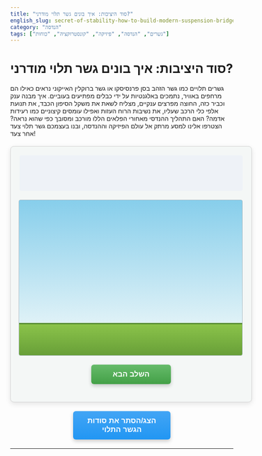 ```yaml
---
title: "סוד היציבות: איך בונים גשר תלוי מודרני?"
english_slug: secret-of-stability-how-to-build-modern-suspension-bridge
category: "הנדסה"
tags: ["גשרים", "הנדסה", "פיזיקה", "קונסטרוקציה", "כוחות"]
---
```

# סוד היציבות: איך בונים גשר תלוי מודרני?
גשרים תלויים כמו גשר הזהב בסן פרנסיסקו או גשר ברוקלין האייקוני נראים כאילו הם מרחפים באוויר, נתמכים באלגנטיות על ידי כבלים מפתיעים בעוביים. איך מבנה ענק וכביר כזה, החוצה מפרצים ענקיים, מצליח לשאת את משקל הסיפון הכבד, את תנועת אלפי כלי הרכב שעליו, את נשיבות הרוח העזות ואפילו עומסים קיצוניים כמו רעידות אדמה? האם התהליך ההנדסי מאחורי הפלאים הללו מורכב ומסובך כפי שהוא נראה? הצטרפו אלינו למסע מרתק אל עולם הפיזיקה וההנדסה, ובנו בעצמכם גשר תלוי צעד אחר צעד!

<div id="bridge-builder" dir="rtl">
    <div id="instructions"></div>
    <div id="bridge-area">
        <div id="sky"></div>
        <div id="ground"></div>
        <div id="base1" class="component base"></div>
        <div id="base2" class="component base"></div>
        <div id="tower1" class="component tower"></div>
        <div id="tower2" class="component tower"></div>
        <div id="anchor1" class="component anchor">
            <div class="anchor-text">עוגן איתן</div>
             <div class="anchor-point"></div>
        </div>
        <div id="anchor2" class="component anchor">
             <div class="anchor-text">עוגן איתן</div>
            <div class="anchor-point"></div>
        </div>
        <svg id="cables"></svg>
        <div id="deck" class="component deck"></div>
    </div>
    <button id="next-step">השלב הבא</button>
</div>

<style>
    /* סגנונות בסיסיים לאינטראקציה */
    #bridge-builder {
        width: 100%;
        max-width: 800px;
        margin: 20px auto;
        border: 1px solid #d3d3d3; /* גבול עדין יותר */
        padding: 20px;
        font-family: 'Heebo', sans-serif; /* פונט מודרני יותר */
        background-color: #f4f7f6; /* רקע בהיר ונעים */
        box-shadow: 0 4px 12px rgba(0,0,0,0.1); /* צל עדין ועמוק יותר */
        position: relative;
        border-radius: 8px; /* פינות מעוגלות */
        overflow: hidden; /* לוודא ששום דבר לא גולש החוצה מהקונטיינר */
    }

    #instructions {
        min-height: 60px; /* הגדלת גובה לטקסט ארוך יותר */
        text-align: center;
        margin-bottom: 20px;
        font-size: 1.2em; /* גופן גדול יותר */
        color: #003366; /* כחול כהה יותר */
        font-weight: bold; /* טקסט מודגש */
        display: flex;
        align-items: center; /* למרכז אנכית */
        justify-content: center; /* למרכז אופקית */
        background-color: #eef2f7; /* רקע עדין להוראות */
        padding: 10px;
        border-radius: 4px;
    }

    /* אזור הסימולציה עצמו */
    #bridge-area {
        width: 100%;
        height: 350px; /* הגדלת גובה אזור הסימולציה */
        border: 1px solid #b0bec5; /* גבול מעודן יותר */
        background: linear-gradient(to bottom, #87ceeb, #e0f2f7); /* רקע שמיים */
        position: relative;
        overflow: hidden;
        border-radius: 4px;
    }

     #sky {
         position: absolute;
         top: 0;
         left: 0;
         width: 100%;
         height: 100%; /* השמיים יתפסו את כל השטח העליון */
         background: linear-gradient(to bottom, #87ceeb 0%, #e0f2f7 80%, #b3e5fc 100%); /* גרדיאנט שמיים עדין */
         z-index: 0; /* מתחת לכל המרכיבים */
     }


    #ground {
        position: absolute;
        bottom: 0;
        left: 0;
        width: 100%;
        height: 70px; /* הגדלת גובה הקרקע */
        background: linear-gradient(to top, #689f38, #8bc34a); /* גרדיאנט דשא/קרקע */
        z-index: 1;
         border-top: 3px solid #558b2f; /* הדגשת גבול עליון של הקרקע */
    }

    /* מרכיבי הגשר */
    .component {
        position: absolute;
        bottom: 70px; /* הצבה מעל הקרקע המוגדלת */
        transition: all 0.8s cubic-bezier(0.25, 0.8, 0.25, 1); /* אנימציית מעבר חלקה יותר */
        z-index: 2; /* מעל הקרקע והשמיים */
        box-sizing: border-box; /* לכלול גבול ופאדינג ברוחב/גובה */
    }

    .base {
        width: 60px; /* בסיסים רחבים יותר */
        height: 30px; /* בסיסים גבוהים יותר */
        background-color: #5d4037; /* חום כהה יותר */
        border-radius: 4px 4px 0 0; /* פינות עליונות מעוגלות */
         box-shadow: 0 -3px 6px rgba(0,0,0,0.2) inset; /* צל פנימי עליון */
         opacity: 0; /* התחלה בלתי נראית */
          transform: translateY(20px); /* התחלה מעט מתחת למקום */
          transition: all 0.6s ease-out;
    }
     .base.visible {
         opacity: 1;
         transform: translateY(0);
     }

    #base1 { left: 10%; } /* הזזה מעט פנימה */
    #base2 { left: 90% - 60px; /* 90% משמאל, פחות רוחב */ } /* הזזה מעט פנימה */

    .tower {
        width: 40px; /* מגדלים רחבים יותר */
        height: 0; /* מתחילים קרוסים */
        background-color: #78909c; /* אפור כחלחל */
        transform-origin: bottom center; /* מרכז האנימציה בתחתית */
        box-shadow: 0 4px 8px rgba(0,0,0,0.3); /* צל למגדלים */
         border-radius: 4px 4px 0 0; /* פינות עליונות מעוגלות */
    }

    #tower1 { left: 10% + 10px; /* ממורכז על הבסיס */ }
    #tower2 { left: 90% - 60px + 10px; /* ממורכז על הבסיס */ }

    .tower.built {
        height: 250px; /* גובה מגדל מוגדל */
         transition: height 1.2s cubic-bezier(0.68, -0.55, 0.27, 1.55); /* אנימציה קפיצית */
    }

    .anchor {
        width: 80px; /* עוגנים רחבים יותר */
        height: 50px; /* עוגנים גבוהים יותר */
        background-color: #757575; /* אפור כהה יותר */
        bottom: 30px; /* חצי שקועים בקרקע המוגדלת */
        z-index: 0; /* מתחת לקרקע בהתחלה */
        opacity: 0; /* מוסתרים בהתחלה */
        display: flex;
        justify-content: center;
        align-items: center;
        color: white;
        font-size: 0.9em; /* גודל גופן מעודן */
        border-radius: 6px;
        box-shadow: 0 2px 4px rgba(0,0,0,0.2) inset; /* צל פנימי לעוגנים */
         transform: translateY(30px); /* מתחילים מתחת לקרקע */
          transition: all 0.8s cubic-bezier(0.68, -0.55, 0.27, 1.55) 0.5s; /* אנימציה קפיצית והשהייה */
    }

    #anchor1 { left: 2%; } /* הזזה עוד יותר לצדדים */
    #anchor2 { left: 98% - 80px; /* 98% משמאל, פחות רוחב */ }

    .anchor.visible {
        opacity: 1;
        z-index: 2; /* להביא מעל הקרקע כשהם נראים */
         transform: translateY(0);
    }

     .anchor-text {
         position: relative;
         z-index: 1; /* לוודא שהטקסט מעל נקודת העוגן (אם מופיעה) */
     }

    /* SVG לכבלים */
    #cables {
        position: absolute;
        top: 0;
        left: 0;
        width: 100%;
        height: 100%;
        z-index: 3; /* מעל המגדלים */
        pointer-events: none; /* לאפשר קליקים לעבור דרך ה-SVG */
    }

    #cables path {
        fill: none;
        stroke: #424242; /* כבלים בצבע כהה יותר */
        stroke-width: 6; /* כבלים עבים יותר */
        stroke-linecap: round; /* קצוות עגולים לכבלים */
        stroke-dasharray: 2000; /* הגדלת דאש כדי לכסות כבל ארוך יותר */
        stroke-dashoffset: 2000; /* התחלה מוסתרת */
        animation: draw-cable 2s cubic-bezier(0.25, 0.8, 0.25, 1) forwards; /* אנימציית ציור משופרת */
         opacity: 0; /* נסתר בהתחלה */
          transition: opacity 0.1s ease-out 0.1s; /* הופעה עדינה לאחר תחילת האנימציה */
    }
     #cables path.visible {
         opacity: 1;
     }

    #cables line {
        stroke: #616161; /* כבלי תליה בצבע בהיר יותר מכבל ראשי */
        stroke-width: 3; /* עובי כבלי תליה */
        stroke-linecap: round;
        stroke-dasharray: 100;
        stroke-dashoffset: 100;
        animation: draw-line 0.5s ease-out forwards;
         opacity: 0;
         transition: opacity 0.1s ease-out 0.05s;
    }
      #cables line.visible {
         opacity: 1;
     }


    @keyframes draw-cable {
        to {
            stroke-dashoffset: 0;
        }
    }
    @keyframes draw-line {
        to {
            stroke-dashoffset: 0;
        }
    }


    #deck {
        width: 0; /* מתחיל קרוס */
        height: 20px; /* סיפון גבוה יותר */
        background-color: #455a64; /* אפור כחלחל כהה לסיפון */
        bottom: 175px; /* מיקום הסיפון מעל הקרקע (70 גובה קרקע + 105 רווח) - יתאים לכבלי התליה */
        left: 15%; /* מיקום התחלה */
        z-index: 4; /* מעל כבלים */
        opacity: 0; /* נסתר בהתחלה */
        box-shadow: 0 4px 8px rgba(0,0,0,0.3); /* צל לסיפון */
         border-radius: 4px;
          transform-origin: left center; /* אנימציית גדילה משמאל לימין */
    }

    #deck.built {
         width: 70%; /* גדילה לרוחב מלא (בין 15% ל 85% משמאל) */
         opacity: 1;
         transition: width 1.8s cubic-bezier(0.4, 0, 0.2, 1), opacity 1.8s ease-out; /* אנימציה חלקה יותר */
         left: 15%; /* ודא שהמיקום נשאר קבוע */
         right: initial; /* למנוע מ right להתנגש */
    }


    /* כפתור השלב הבא */
    #next-step {
        display: block;
        width: 180px; /* כפתור רחב יותר */
        margin: 20px auto;
        padding: 12px 20px; /* פאדינג גדול יותר */
        font-size: 1.2em; /* גופן גדול יותר */
        cursor: pointer;
        background: linear-gradient(to bottom, #66bb6a, #43a047); /* גרדיאנט ירוק */
        color: white;
        border: none;
        border-radius: 6px; /* פינות מעוגלות יותר */
        text-align: center;
        box-shadow: 0 4px 8px rgba(0,0,0,0.2); /* צל לכפתור */
        transition: all 0.3s ease; /* מעבר חלק בהובר */
        font-weight: bold;
    }

    #next-step:hover {
        background: linear-gradient(to bottom, #81c784, #66bb6a); /* גרדיאנט ירוק בהיר יותר בהובר */
         box-shadow: 0 6px 10px rgba(0,0,0,0.3);
          transform: translateY(-2px); /* אפקט קפיצה עדין */
    }
     #next-step:active {
         background: linear-gradient(to bottom, #43a047, #66bb6a); /* צבע לחיצה */
         box-shadow: 0 2px 4px rgba(0,0,0,0.2);
         transform: translateY(0);
     }


    /* כפתור הצגת/הסתרת הסבר */
    #toggle-explanation {
        display: block;
        width: 220px; /* כפתור רחב יותר */
        margin: 20px auto;
        padding: 12px 20px;
        font-size: 1.2em;
        cursor: pointer;
        background: linear-gradient(to bottom, #42a5f5, #2196f3); /* גרדיאנט כחול */
        color: white;
        border: none;
        border-radius: 6px;
        text-align: center;
         box-shadow: 0 4px 8px rgba(0,0,0,0.2);
         transition: all 0.3s ease;
        font-weight: bold;
    }
     #toggle-explanation:hover {
        background: linear-gradient(to bottom, #64b5f6, #42a5f5); /* גרדיאנט כחול בהיר יותר בהובר */
         box-shadow: 0 6px 10px rgba(0,0,0,0.3);
          transform: translateY(-2px);
    }
     #toggle-explanation:active {
         background: linear-gradient(to bottom, #2196f3, #42a5f5); /* צבע לחיצה */
         box-shadow: 0 2px 4px rgba(0,0,0,0.2);
         transform: translateY(0);
     }


    /* אזור ההסבר המורחב */
    #explanation {
        margin-top: 30px;
        padding: 25px; /* פאדינג גדול יותר */
        border: 1px solid #b0bec5; /* גבול עדין יותר */
        background-color: #e8f5e9; /* רקע ירוק בהיר עדין */
        display: none; /* מוסתר בהתחלה */
        line-height: 1.7; /* רווח שורות גדול יותר לקריאות משופרת */
        border-radius: 8px;
         box-shadow: 0 2px 8px rgba(0,0,0,0.1);
         color: #333; /* צבע טקסט כהה וקריא */
    }
    #explanation h2 {
        margin-top: 0;
        color: #2e7d32; /* ירוק כהה */
        border-bottom: 2px solid #a5d6a7; /* קו תחתון לכותרת */
        padding-bottom: 10px;
        margin-bottom: 20px;
    }
     #explanation h3 { /* סגנון חדש לכותרות משנה בתוך ההסבר */
         color: #388e3c;
         margin-top: 20px;
         margin-bottom: 10px;
     }
    #explanation p, #explanation ul {
        margin-bottom: 18px; /* רווח תחתון גדול יותר */
    }
    #explanation ul {
        padding-right: 25px; /* פאדינג גדול יותר לרשימות */
    }
    #explanation li {
        margin-bottom: 10px; /* רווח גדול יותר בין פריטי רשימה */
    }
     #explanation strong {
         color: #1b5e20; /* הדגשה בצבע ירוק כהה יותר */
     }

    /* אנימציה להופעה */
     .fade-in {
         animation: fadeIn 0.8s ease-out forwards;
     }
     @keyframes fadeIn {
         from { opacity: 0; }
         to { opacity: 1; }
     }


</style>

<button id="toggle-explanation">הצג/הסתר את סודות הגשר התלוי</button>

<div id="explanation">
    <h2>הסבר מורחב: סוד היציבות של גשרים תלויים מודרניים</h2>

    <p><strong>מהו גשר תלוי ומתי הוא הפתרון המנצח?</strong><br>
    דמיינו סיפון כביש או רכבת המרחף מעל תהום או מים עמוקים, ללא עמודים תומכים באמצע... זהו בדיוק הקסם של גשר תלוי! הסיפון אינו נתמך ישירות מלמטה, אלא "נתלה" מלמעלה בעזרת מערכת גאונית של כבלים. גשרים אלו הם הפתרון האולטימטיבי לגישור על מפתחים עצומים, היכן שבניית עמודים במרכז בלתי אפשרית, יקרה או פשוט מפריעה (למשל לתנועת ספינות). מעבר לפונקציונליות, הם גם יצירות אדריכליות מרהיבות!</p>

    <h3>מסע בזמן: מחוטרי במבוק לכבלי פלדה</h3>
    <p>שורשיהם של גשרים תלויים עתיקים כמעט כמו הציוויליזציה, בצורת גשרי חבלים פשוטים מעל נהרות קטנים. הגשרים התלויים המודרניים החלו לצוץ במאה ה-19, אך הם היו מוגבלים בגודלם וחוזקם. הפריצה הגדולה הגיעה עם המהפכה התעשייתית ופיתוח פלדה חזקה במיוחד, שאפשרה לטוות כבלים בעלי כושר נשיאה אדיר. גשר ברוקלין בניו יורק (1883) וגשר הזהב בסן פרנסיסקו (1937) הם דוגמאות מופתיות לאופן שבו פלדה ובטון שינו את כללי המשחק.</p>

    <h3>פיזיקה בפעולה: גיבורי המתיחה והלחיצה</h3>
    <p>הסוד ליציבות גשר תלוי טמון בהבנת כוחות והפעלתם בצורה חכמה:
    <ul>
        <li><strong>כוח מתיחה (Tension):</strong> זהו הכוח השליט בכבלים הראשיים ו"תלי הסיפון" (כבלי התליה האנכיים). דמיינו שאתם מנסים לקרוע חבל - זה כוח מתיחה. הפלדה החזקה מסוגלת לעמוד בכוחות מתיחה עצומים ללא קריסה.</li>
        <li><strong>כוח לחיצה (Compression):</strong> זהו הכוח העיקרי הפועל על המגדלים. משקל הסיפון והכבלים "לוחצים" אותם כלפי מטה. המגדלים, שנבנים בדרך כלל מבטון או פלדה עבים, חייבים להיות בלתי ניתנים לדחיסה.</li>
    </ul>
    בפשטות, הסיפון נתלה על כבלי התליה (מתיחה), אלו מושכים את הכבלים הראשיים (מתיחה), הכבלים הראשיים לוחצים כלפי מטה על המגדלים (לחיצה) ומושכים לצדדים את העוגנים (מתיחה). המערכת כולה מפזרת את העומס האדיר אל נקודות קריטיות: המגדלים (מטה) והעוגנים (הצידה), המעבירים אותו לבסוף בבטחה אל הקרקע המוצקה.</p>

    <h3>שחקני המפתח על בימת הבנייה:</h3>
    <p>כל גשר תלוי מודרני מורכב ממספר אלמנטים חיוניים:
    <ul>
        <li><strong>המגדלים (Towers):</strong> עמודים מונומנטליים שיתמכו בכבלים הראשיים. בלעדיהם, אין לגשר גובה והכבלים לא יוכלו לתלות את הסיפון.</li>
        <li><strong>הכבלים הראשיים (Main Cables):</strong> "עמוד השדרה" של הגשר. הם עוברים מעל המגדלים ומעוגנים בקרקע בקצוות. בנויים מאלפי גידי פלדה דקים שטווים יחד לכדי כבל ענק ונושאים את עיקר משקל הגשר.</li>
        <li><strong>כבלי התליה (Suspenders / Hangers):</strong> הכבלים הקצרים המחברים את הכבלים הראשיים לסיפון. הם נושאים ישירות את משקל הסיפון והתנועה עליו.</li>
        <li><strong>הסיפון (Deck):</strong> המשטח העליון עליו נוסעים. חייב להיות קשיח מספיק כדי לשאת עומסים מקומיים וגמיש מספיק כדי להתמודד עם תנודות ורוח.</li>
        <li><strong>העוגנים (Anchorages):</strong> מבני ענק מאסיביים, לרוב מבטון משוריין או קשורים ישירות לסלע האם, הנמצאים בקצות הגשר ומעגנים את הכבלים הראשיים. הם חייבים לעמוד בכוחות מתיחה עצומים מבלי לזוז מילימטר.</li>
    </ul></p>

    <h3>תזמורת הבנייה: צעד אחר צעד</h3>
    <p>בניית גשר תלוי היא פרויקט הנדסי מורכב ומדויק, המתוכנן עד לפרט האחרון:
    <ol>
        <li><strong>היסודות נבנים:</strong> ראשית, מכינים בסיסים איתנים למגדלים, לעיתים קרובות בעומק רב בקרקע או מתחת למים.</li>
        <li><strong>המגדלים מזנקים:</strong> המגדלים העצומים מוקמים, לעיתים בו זמנית משני צידי המפתח.</li>
        <li><strong>הכבלים הראשיים נמתחים:</strong> זהו שלב מרכזי הכולל מתיחה מדויקת של אלפי גידי הפלדה מעל המגדלים ויצירת הכבל הראשי המעוגן.</li>
        <li><strong>העיגון מתבצע:</strong> קצות הכבלים הראשיים מקובעים לעד בתוך העוגנים המאסיביים, המוכנים לשאת את כל כוח המתיחה.</li>
        <li><strong>כבלי התליה מחוברים:</strong> הכבלים הקצרים המיועדים לתליית הסיפון מותקנים על הכבלים הראשיים במרווחים קבועים.</li>
        <li><strong>הסיפון נבנה:</strong> קטעי הסיפון מורמים בזהירות ומחוברים לכבלי התליה. בדרך כלל מתחילים מהמגדלים ומתקדמים בו-זמנית לעבר המרכז, כדי לשמור על איזון המערכת.</li>
    </ol>
    </p>

    <h3>חומרי גלם מהפכניים ואתגרים הנדסיים:</h3>
    <p><strong>חומרים:</strong> פלדה ובטון מזוין הם החומרים הבלתי מעורערים של גשרים תלויים מודרניים. פלדה מצטיינת במתיחה (לכבלים) ובטון בלחיצה (למגדלים ועוגנים).
    <br>
    <strong>אתגרים:</strong> מהנדסים מתמודדים עם כוחות טבע אדירים:
    <ul>
        <li><strong>רוח:</strong> היא האויב הגדול ביותר. גשרים מודרניים מעוצבים בצורה אווירודינמית וכוללים בולמי זעזועים כדי למנוע תנודות מסוכנות הנגרמות מרוח.</li>
        <li><strong>רעידות אדמה:</strong> באזורים סייסמיים, הגשרים נבנים עם מיסבים מיוחדים ומבנה גמיש מתוכנן לספוג אנרגיה סייסמית.</li>
        <li><strong>עומסים:</strong> מעבר למשקל עצמי ותנועה רגילה, יש לחשב עומסי קיצון כמו שלג כבד, רוחות סערה, ועומסים דינמיים (בלימת משאיות).</li>
    </ul>
    התמודדות עם אתגרים אלו דורשת שימוש במודלים ממוחשבים מתוחכמים, ניסויים מדוקדקים (כמו במנהרות רוח), ותכנון עם שולי בטיחות נדיבים. התוצאה היא גשרים לא רק יציבים וחזקים, אלא גם עמידים בפני איתני הטבע לאורך שנים רבות.</p>
</div>

<script>
    const instructionsDiv = document.getElementById('instructions');
    const bridgeArea = document.getElementById('bridge-area');
    const nextStepButton = document.getElementById('next-step');
    const toggleExplanationButton = document.getElementById('toggle-explanation');
    const explanationDiv = document.getElementById('explanation');
    const base1 = document.getElementById('base1');
    const base2 = document.getElementById('base2');
    const tower1 = document.getElementById('tower1');
    const tower2 = document.getElementById('tower2');
    const anchor1 = document.getElementById('anchor1');
    const anchor2 = document.getElementById('anchor2');
    const cablesSVG = document.getElementById('cables');
    const deck = document.getElementById('deck');

    let currentStep = 0;
    const groundHeight = 70; // Match CSS ground height

    const steps = [
        { text: "בואו נתחיל! מקמו את הבסיסים האיתנים למגדלים.", action: () => {
            base1.classList.add('visible');
            base2.classList.add('visible');
        }},
        { text: "מרתק! הקימו את המגדלים הגבוהים שישאו את הגשר.", action: () => {
            tower1.classList.add('built');
            tower2.classList.add('built');
        }},
        { text: "כעת, הניחו את הכבלים הראשיים העוברים מעל המגדלים.", action: () => {
            // Use SVG path to draw the main cable
            const svgWidth = cablesSVG.clientWidth;
            const svgHeight = cablesSVG.clientHeight;
            // Get dynamic positions based on CSS
            const tower1X = tower1.offsetLeft + tower1.clientWidth / 2;
            const tower2X = tower2.offsetLeft + tower2.clientWidth / 2;
            const towerTopY_css = bridgeArea.clientHeight - (parseInt(tower1.style.bottom || getComputedStyle(tower1).bottom) + tower1.clientHeight); // Y from top of bridgeArea for tower top
            const towerTopY_svg = towerTopY_css; // SVG Y matches CSS Y from top

            const cableDropY_svg = towerTopY_svg + 80; // עומק נפילה של הכבל באמצע

            const controlX = svgWidth / 2;
            const controlY = cableDropY_svg; // נקודת בקרה לקשת
            const d = `M ${tower1X},${towerTopY_svg} Q ${controlX},${controlY} ${tower2X},${towerTopY_svg}`;

            const mainCablePath = document.createElementNS("http://www.w3.org/2000/svg", "path");
            mainCablePath.setAttribute('d', d);
            mainCablePath.setAttribute('id', 'main-cable');
             mainCablePath.classList.add('visible'); // Make visible for animation
            cablesSVG.appendChild(mainCablePath);

             // Calculate and apply stroke-dashoffset for animation
             const length = mainCablePath.getTotalLength();
             mainCablePath.style.strokeDasharray = length;
             mainCablePath.style.strokeDashoffset = length;
             mainCablePath.style.animation = 'none'; // Reset animation
             // Trigger reflow
             void mainCablePath.offsetWidth;
             // Apply animation
             mainCablePath.style.animation = `draw-cable 2s cubic-bezier(0.25, 0.8, 0.25, 1) forwards`;

        }},
         { text: "חיוני! עגנו את הכבלים הראשיים עמוק בקרקע. כוחות מתיחה אדירים פועלים על העוגנים!", action: () => {
            anchor1.classList.add('visible');
            anchor2.classList.add('visible');

             // Connect main cable to anchors with SVG lines
            const mainCablePath = document.getElementById('main-cable');
            if (!mainCablePath) return; // Should not happen if steps are sequential

            const svgWidth = cablesSVG.clientWidth;
            const svgHeight = cablesSVG.clientHeight;

            // Get the ends of the main cable path (should be above the towers)
             const cableEnd1 = mainCablePath.getPointAtLength(0);
             const cableEnd2 = mainCablePath.getPointAtLength(mainCablePath.getTotalLength());


             // Get anchor connection points (center of anchor's anchor-point div, relative to bridge-area top)
             const anchor1Point = anchor1.querySelector('.anchor-point');
             const anchor2Point = anchor2.querySelector('.anchor-point');

             const anchor1X_svg = anchor1Point.offsetLeft + anchor1Point.clientWidth / 2;
             const anchor1Y_svg = anchor1Point.offsetTop + anchor1Point.clientHeight / 2; // Y relative to bridge-area top

             const anchor2X_svg = anchor2Point.offsetLeft + anchor2Point.clientWidth / 2;
             const anchor2Y_svg = anchor2Point.offsetTop + anchor2Point.clientHeight / 2; // Y relative to bridge-area top


            const cable1 = document.createElementNS("http://www.w3.org/2000/svg", "path");
            // Draw from cable end to anchor point
            const d1 = `M ${cableEnd1.x},${cableEnd1.y} L ${anchor1X_svg},${anchor1Y_svg}`;
            cable1.setAttribute('d', d1);
            cable1.setAttribute('stroke-width', '6');
            cable1.setAttribute('stroke', '#424242');
            cable1.classList.add('anchor-cable', 'visible'); // Add visible class

            const cable2 = document.createElementNS("http://www.w3.org/2000/svg", "path");
            const d2 = `M ${cableEnd2.x},${cableEnd2.y} L ${anchor2X_svg},${anchor2Y_svg}`;
            cable2.setAttribute('d', d2);
             cable2.setAttribute('stroke-width', '6');
             cable2.setAttribute('stroke', '#424242');
            cable2.classList.add('anchor-cable', 'visible'); // Add visible class


            cablesSVG.appendChild(cable1);
            cablesSVG.appendChild(cable2);

             // Animate anchor cables
             cablesSVG.querySelectorAll('.anchor-cable').forEach(cable => {
                 const length = cable.getTotalLength();
                 cable.style.strokeDasharray = length;
                 cable.style.strokeDashoffset = length;
                 cable.style.animation = 'none'; // Reset animation
                 void cable.offsetWidth; // Trigger reflow
                 cable.style.animation = `draw-line 0.8s ease-out forwards`;
             });

        }},
        { text: "חברו את כבלי התליה האנכיים מהכבל הראשי אל המקום בו ימוקם הסיפון.", action: () => {
             const mainCablePath = document.getElementById('main-cable');
             if (!mainCablePath) return;

             const svgHeight = cablesSVG.clientHeight;
             // Deck bottom is 175px from bridgeArea bottom (70px ground + 105px gap)
             // Deck height is 20px
             // So deck top is at 175 + 20 = 195px from bridgeArea bottom
             // Y coordinate from bridgeArea top is svgHeight - 195
             // Let's connect suspenders to the top edge of the future deck position
             const deckTopY_svg = svgHeight - 195;

            // Add suspender cables - distribute evenly along the main cable path length
            const numSuspenders = 12; // Number of pairs of suspenders
            const mainCableLength = mainCablePath.getTotalLength();
            const startPercent = 0.1; // Start slightly after the tower
            const endPercent = 0.9; // End slightly before the tower
            const effectiveLength = mainCableLength * (endPercent - startPercent);

            for (let i = 0; i < numSuspenders; i++) {
                const percent = startPercent + (i / (numSuspenders - 1)) * (endPercent - startPercent);
                const point = mainCablePath.getPointAtLength(mainCableLength * percent);

                const suspender = document.createElementNS("http://www.w3.org/2000/svg", "line");
                suspender.setAttribute('x1', point.x);
                suspender.setAttribute('y1', point.y);
                suspender.setAttribute('x2', point.x);
                suspender.setAttribute('y2', deckTopY_svg); // Connect to the approximate deck level
                suspender.classList.add('suspender-cable', 'visible'); // Add visible class

                 // Animate suspender drawing
                 const length = Math.abs(point.y - deckTopY_svg); // Approximate length
                 suspender.style.strokeDasharray = length;
                 suspender.style.strokeDashoffset = length;
                 suspender.style.animation = 'none'; // Reset animation
                 void suspender.offsetWidth; // Trigger reflow
                 suspender.style.animation = `draw-line 0.4s ease-out forwards ${i * 0.04}s`; // Staggered animation

                cablesSVG.appendChild(suspender);
            }
        }},
        { text: "השלב האחרון: בניית הסיפון! כבלי התליה נושאים כעת את משקלו ומעבירים אותו לכבלים הראשיים.", action: () => {
            deck.classList.add('built');
        }},
        { text: "הגשר התלוי המודרני הושלם! כל הכבוד למהנדסים!", action: () => {
            nextStepButton.style.display = 'none'; // Hide button when finished
            instructionsDiv.textContent = "הגשר התלוי המודרני הושלם! כל הכבוד למהנדסים על יצירת הפלא הזה.";
             // Optional: Add a final flourish animation or state
        }}
    ];

    function updateSimulation() {
        if (currentStep < steps.length) {
            instructionsDiv.textContent = steps[currentStep].text;
            steps[currentStep].action();
            currentStep++;
             if (currentStep === steps.length) {
                 nextStepButton.textContent = "הבנייה הסתיימה"; // Change button text on final step
             }
        }
    }

    nextStepButton.addEventListener('click', updateSimulation);

    // Initial state reset and setup
    function initializeSimulation() {
        currentStep = 0;
        instructionsDiv.textContent = "בואו נתחיל לבנות גשר תלוי מודרני!";
        nextStepButton.style.display = 'block';
         nextStepButton.textContent = "השלב הבא";

        // Reset components
        base1.classList.remove('visible');
        base2.classList.remove('visible');
        tower1.classList.remove('built');
        tower2.classList.remove('built');
        anchor1.classList.remove('visible');
        anchor2.classList.remove('visible');
        deck.classList.remove('built');

        // Clear SVG cables
        cablesSVG.innerHTML = '';

         // Ensure initial CSS states are applied
         base1.style.opacity = 0; base1.style.transform = 'translateY(20px)';
         base2.style.opacity = 0; base2.style.transform = 'translateY(20px)';
         tower1.style.height = '0';
         tower2.style.height = '0';
         anchor1.style.opacity = 0; anchor1.style.transform = 'translateY(30px)';
         anchor2.style.opacity = 0; anchor2.style.transform = 'translateY(30px)';
         deck.style.width = '0'; deck.style.opacity = 0;
         deck.style.transform = 'scaleX(0)'; // Add scale transform for growth effect

         // Small delay to show initial state before first step
         setTimeout(() => {
             // No action needed, just show the initial text and button
         }, 100);
    }

    // Initialize on page load
    initializeSimulation();


    // Toggle explanation visibility
    toggleExplanationButton.addEventListener('click', () => {
        const isHidden = explanationDiv.style.display === 'none' || explanationDiv.style.display === '';
        if (isHidden) {
             explanationDiv.style.display = 'block';
             // Optional: Scroll to explanation
             explanationDiv.scrollIntoView({ behavior: 'smooth' });
        } else {
             explanationDiv.style.display = 'none';
        }
    });

    // Optional: Restart button functionality (if needed, but wasn't requested)
    // For this task, just hiding the button at the end is sufficient.

</script>
---